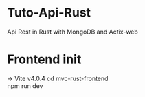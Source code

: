 # Tuto-Api-Rust
Api Rest in Rust with MongoDB and Actix-web

# Frontend init
-> Vite v4.0.4
cd mvc-rust-frontend
<br/>
npm run dev
